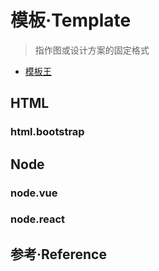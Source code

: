# 模板·Template

> 指作图或设计方案的固定格式

- [模板王](https://www.mobanwang.com/)

## HTML

### html.bootstrap

## Node

### node.vue

### node.react

## 参考·Reference
